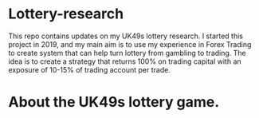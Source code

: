 # Lottery-research
This repo contains updates on my UK49s lottery research.
I started this project in 2019, and my main aim is to use my experience in Forex Trading to create system that can help turn lottery from gambling to trading.
The idea is to create a strategy that returns 100% on trading capital with an exposure of 10-15% of trading account per trade.
# About the UK49s lottery game.
